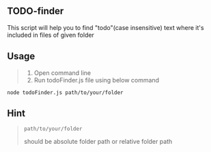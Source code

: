 ## TODO-finder
This script will help you to find "todo"(case insensitive) text where it's included in files of given folder

## Usage
>1. Open command line 
>2. Run todoFinder.js file using below command
<pre><code>node todoFinder.js path/to/your/folder</code></pre>

## Hint
> <pre><code>path/to/your/folder</code></pre> should be absolute folder path or relative folder path


